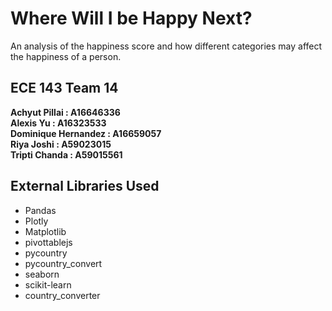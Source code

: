 # Where Will I be Happy Next?
An analysis of the happiness score and how different categories may affect the happiness of a person.
## ECE 143 Team 14
**Achyut Pillai : A16646336\
Alexis Yu : A16323533\
Dominique Hernandez : A16659057\
Riya Joshi : A59023015\
Tripti Chanda : A59015561**

## External Libraries Used
- Pandas
- Plotly
- Matplotlib
- pivottablejs
- pycountry
- pycountry_convert
- seaborn
- scikit-learn
- country_converter